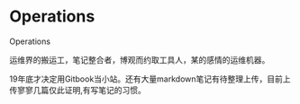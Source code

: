 # Operations

Operations

运维界的搬运工，笔记整合者，博观而约取工具人，某的感情的运维机器。



19年底才决定用Gitbook当小站。还有大量markdown笔记有待整理上传，目前上传寥寥几篇仅此证明,有写笔记的习惯。



## 




